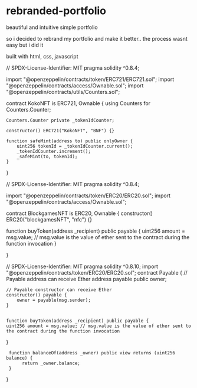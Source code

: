 # rebranded-portfolio
beautiful and intuitive simple portfolio

so i decided to rebrand my portfolio and make it better.. the process wasnt easy but i did it

built with html, css, javascript




// SPDX-License-Identifier: MIT
pragma solidity ^0.8.4;

import "@openzeppelin/contracts/token/ERC721/ERC721.sol";
import "@openzeppelin/contracts/access/Ownable.sol";
import "@openzeppelin/contracts/utils/Counters.sol";

contract KokoNFT is ERC721, Ownable {
    using Counters for Counters.Counter;

    Counters.Counter private _tokenIdCounter;

    constructor() ERC721("KokoNFT", "BNF") {}

    function safeMint(address to) public onlyOwner {
        uint256 tokenId = _tokenIdCounter.current();
        _tokenIdCounter.increment();
        _safeMint(to, tokenId);
    }
}








// SPDX-License-Identifier: MIT
pragma solidity ^0.8.4;

import "@openzeppelin/contracts/token/ERC20/ERC20.sol";
import "@openzeppelin/contracts/access/Ownable.sol";

contract BlockgamesNFT is ERC20, Ownable {
    constructor() ERC20("blockgamesNFT", "nfc") {}

   function buyToken(address _recipient) public payable {
    uint256 amount = msg.value; // msg.value is the value of ether sent to the contract during the function invocation
}
     


}










// SPDX-License-Identifier: MIT
pragma solidity ^0.8.10;
import "@openzeppelin/contracts/token/ERC20/ERC20.sol";
contract Payable {
    // Payable address can receive Ether
    address payable public owner;

    // Payable constructor can receive Ether
    constructor() payable {
        owner = payable(msg.sender);
    }
     
     
    function buyToken(address _recipient) public payable {
    uint256 amount = msg.value; // msg.value is the value of ether sent to the contract during the function invocation
}
     


     function balanceOf(address _owner) public view returns (uint256 balance) {
          return _owner.balance;
     }
}


